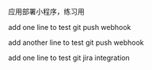 应用部署小程序，练习用

add one line to test git push webhook

add another line to test git push webhook

add one line to test git jira integration
